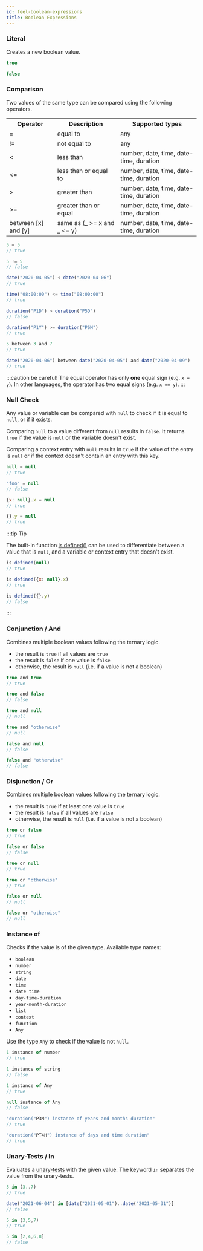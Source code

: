 ```yaml
---
id: feel-boolean-expressions 
title: Boolean Expressions
---
```


### Literal

Creates a new boolean value.

```js
true

false
```

### Comparison

Two values of the same type can be compared using the following operators.

<table>
  <tr>
    <th>Operator</th>
    <th>Description</th>
    <th>Supported types</th>
  </tr>

  <tr>
    <td>=</td>
    <td>equal to</td>
    <td>any</td>
  </tr>

  <tr>
    <td>!=</td>
    <td>not equal to</td>
    <td>any</td>
  </tr>

  <tr>
    <td>&lt;</td>
    <td>less than</td>
    <td>number, date, time, date-time, duration</td>
  </tr>

  <tr>
    <td>&lt;=</td>
    <td>less than or equal to</td>
    <td>number, date, time, date-time, duration</td>
  </tr>

  <tr>
    <td>&gt;</td>
    <td>greater than</td>
    <td>number, date, time, date-time, duration</td>
  </tr>

  <tr>
    <td>&gt;=</td>
    <td>greater than or equal</td>
    <td>number, date, time, date-time, duration</td>
  </tr>

  <tr>
    <td>between [x] and [y]</td>
    <td>same as (_ &gt;= x and _ &lt;= y)</td>
    <td>number, date, time, date-time, duration</td>
  </tr>

</table>

```js
5 = 5
// true

5 != 5
// false

date("2020-04-05") < date("2020-04-06")
// true

time("08:00:00") <= time("08:00:00")
// true

duration("P1D") > duration("P5D")
// false

duration("P1Y") >= duration("P6M")
// true

5 between 3 and 7
// true

date("2020-04-06") between date("2020-04-05") and date("2020-04-09")
// true
```

:::caution be careful!
The equal operator has only **one** equal sign (e.g. `x = y`). In other languages, the operator has two equal signs (e.g. `x == y`).
:::

### Null Check

Any value or variable can be compared with `null` to check if it is equal to `null`, or if it exists.

Comparing `null` to a value different from `null` results in `false`. It returns `true` if the
value is `null` or the variable doesn't exist.

Comparing a context entry with `null` results in `true` if the value of the entry is `null` or if
the context doesn't contain an entry with this key. 

```js
null = null
// true

"foo" = null
// false

{x: null}.x = null
// true

{}.y = null
// true
```  

:::tip Tip

The built-in
function [is defined()](../builtin-functions/feel-built-in-functions-boolean.md#is-defined) can be
used to differentiate between a value that is `null`, and a variable or context entry that doesn't
exist.

```js
is defined(null)
// true

is defined({x: null}.x)
// true

is defined({}.y)
// false
```

:::

### Conjunction / And
 
Combines multiple boolean values following the ternary logic.

* the result is `true` if all values are `true`
* the result is `false` if one value is `false`
* otherwise, the result is `null` (i.e. if a value is not a boolean)  
 
```js
true and true
// true

true and false
// false

true and null
// null

true and "otherwise"
// null

false and null
// false

false and "otherwise"
// false
```

### Disjunction / Or

Combines multiple boolean values following the ternary logic.

* the result is `true` if at least one value is `true`
* the result is `false` if all values are `false`
* otherwise, the result is `null` (i.e. if a value is not a boolean)

```js
true or false   
// true

false or false  
// false

true or null   
// true

true or "otherwise"
// true

false or null  
// null

false or "otherwise"
// null
```

### Instance of

Checks if the value is of the given type. Available type names:
* `boolean`
* `number`
* `string`
* `date`
* `time`
* `date time`
* `day-time-duration`
* `year-month-duration`
* `list`
* `context`
* `function`
* `Any`

Use the type `Any` to check if the value is not `null`.

```js
1 instance of number
// true

1 instance of string
// false

1 instance of Any
// true

null instance of Any
// false

"duration("P3M") instance of years and months duration"
// true

"duration("PT4H") instance of days and time duration"
// true
```

### Unary-Tests / In

Evaluates a [unary-tests](feel-unary-tests) with the given value. The keyword `in` separates the value from the unary-tests.

```js
5 in (3..7)
// true

date("2021-06-04") in [date("2021-05-01")..date("2021-05-31")]
// false

5 in (3,5,7)
// true

5 in [2,4,6,8]
// false
```
